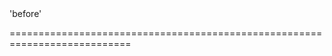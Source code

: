 <!--merge--><!--/merge-->
<!--default-->'before'<!--/default-->
===========================================================================
